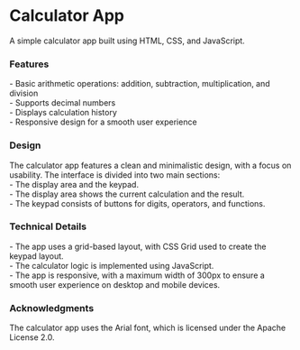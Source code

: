 # Calculator App
A simple calculator app built using HTML, CSS, and JavaScript.

<h3>Features</h3>
- Basic arithmetic operations: addition, subtraction, multiplication, and division<br>
- Supports decimal numbers<br>
- Displays calculation history<br>
- Responsive design for a smooth user experience<br>
<h3>Design</h3>
The calculator app features a clean and minimalistic design, with a focus on usability. The interface is divided into two main sections:<br>
- The display area and the keypad.<br>
- The display area shows the current calculation and the result.<br>
- The keypad consists of buttons for digits, operators, and functions.<br>
<h3>Technical Details</h3>
- The app uses a grid-based layout, with CSS Grid used to create the keypad layout.<br>
- The calculator logic is implemented using JavaScript.<br>
- The app is responsive, with a maximum width of 300px to ensure a smooth user experience on desktop and mobile devices.<br>
<h3>Acknowledgments</h3>
The calculator app uses the Arial font, which is licensed under the Apache License 2.0.
